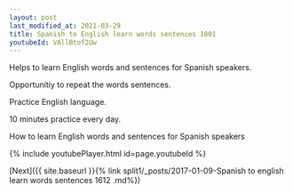 ```yaml
---
layout: post
last_modified_at: 2021-03-29
title: Spanish to English learn words sentences 1801 
youtubeId: VAllBtof2Uw
---
```

 
 
Helps to learn English words and sentences for Spanish speakers.

Opportunitiy to repeat the words sentences. 

Practice English language. 
 
10 minutes practice every day. 
 
How to learn English words and sentences for Spanish speakers 
 
{% include youtubePlayer.html id=page.youtubeId %}
 
 
[Next]({{ site.baseurl }}{% link  split1/_posts/2017-01-09-Spanish to english learn words sentences 1612 .md%})
 
